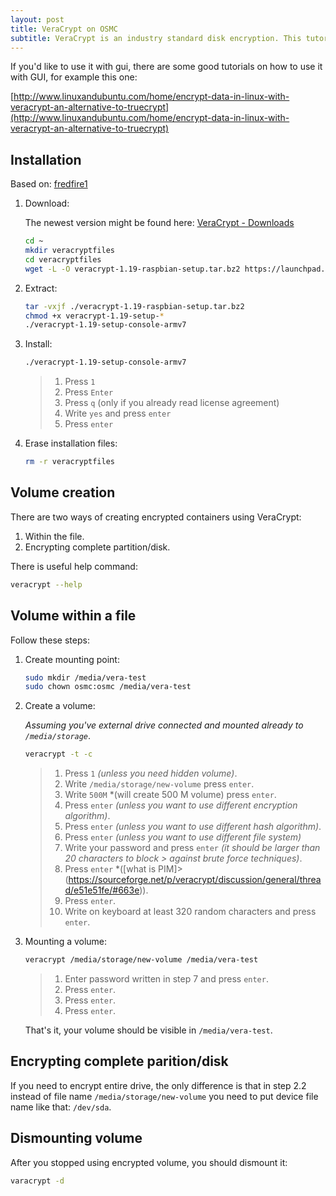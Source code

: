 ```yaml
---
layout: post
title: VeraCrypt on OSMC
subtitle: VeraCrypt is an industry standard disk encryption. This tutorial will focus on command line usage based on Raspberry 3 with OSMC distribution.
---
```

If you'd like to use it with gui, there are some good tutorials on how to use it with GUI, for example this one:

[http://www.linuxandubuntu.com/home/encrypt-data-in-linux-with-veracrypt-an-alternative-to-truecrypt](http://www.linuxandubuntu.com/home/encrypt-data-in-linux-with-veracrypt-an-alternative-to-truecrypt)

## Installation

Based on: [fredfire1](https://fredfire1.wordpress.com/2016/02/04/install-veracrypt-debianwindows/)

1. Download:

    The newest version might be found here: [VeraCrypt - Downloads](https://veracrypt.codeplex.com/wikipage?title=Downloads)

    ```bash
    cd ~
    mkdir veracryptfiles
    cd veracryptfiles
    wget -L -O veracrypt-1.19-raspbian-setup.tar.bz2 https://launchpad.net/veracrypt/trunk/1.19/+download/veracrypt-1.19-raspbian-setup.tar.bz2
    ```

2. Extract:

    ```bash
    tar -vxjf ./veracrypt-1.19-raspbian-setup.tar.bz2
    chmod +x veracrypt-1.19-setup-*
    ./veracrypt-1.19-setup-console-armv7
    ```

3. Install:

    ```bash
    ./veracrypt-1.19-setup-console-armv7
    ```

    > 1. Press `1`
    > 2. Press `Enter`
    > 3. Press `q` (only if you already read license agreement)
    > 4. Write `yes` and press `enter`
    > 5. Press `enter`

4. Erase installation files:

    ```bash
    rm -r veracryptfiles
    ```

## Volume creation

There are two ways of creating encrypted containers using VeraCrypt:

1. Within the file.
2. Encrypting complete partition/disk.

There is useful help command:

```bash
veracrypt --help
```

## Volume within a file

Follow these steps:

1. Create mounting point:

    ```bash
    sudo mkdir /media/vera-test
    sudo chown osmc:osmc /media/vera-test
    ```

2. Create a volume:

    *Assuming you've external drive connected and mounted already to `/media/storage`*.

    ```bash
    veracrypt -t -c
    ```

    > 1. Press `1` *(unless you need hidden volume)*.
    > 2. Write `/media/storage/new-volume` press `enter`.
    > 3. Write `500M` *(will create 500 M volume) press `enter`.
    > 4. Press `enter` *(unless you want to use different encryption algorithm)*.
    > 5. Press `enter` *(unless you want to use different hash algorithm)*.
    > 6. Press `enter` *(unless you want to use different file system)*
    > 7. Write your password and press `enter` *(it should be larger than 20 characters to block > against brute force techniques)*.
    > 8. Press `enter` *([what is PIM]> (https://sourceforge.net/p/veracrypt/discussion/general/thread/e51e51fe/#663e)).
    > 9. Press `enter`.
    > 10. Write on keyboard at least 320 random characters and press `enter`.

3. Mounting a volume:

    ```bash
    veracrypt /media/storage/new-volume /media/vera-test
    ```

    > 1. Enter password written in step 7 and press `enter`.
    > 2. Press `enter`.
    > 3. Press `enter`.
    > 4. Press `enter`.

    That's it, your volume should be visible in `/media/vera-test`.

## Encrypting complete parition/disk

If you need to encrypt entire drive, the only difference is that in step 2.2 instead of file name `/media/storage/new-volume` you need to put device file name like that: `/dev/sda`.

## Dismounting volume

After you stopped using encrypted volume, you should dismount it:

```bash
varacrypt -d
```